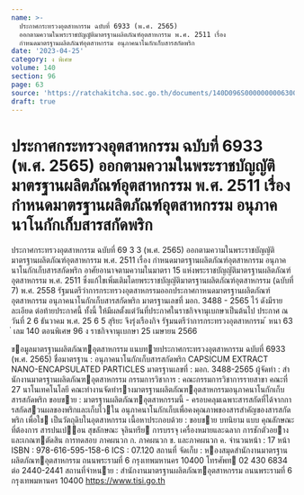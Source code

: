 ```yaml
---
name: >-
  ประกาศกระทรวงอุตสาหกรรม ฉบับที่ 6933 (พ.ศ. 2565)
  ออกตามความในพระราชบัญญัติมาตรฐานผลิตภัณฑ์อุตสาหกรรม พ.ศ. 2511 เรื่อง
  กำหนดมาตรฐานผลิตภัณฑ์อุตสาหกรรม อนุภาคนาโนกักเก็บสารสกัดพริก
date: '2023-04-25'
category: ง พิเศษ
volume: 140
section: 96
page: 63
source: 'https://ratchakitcha.soc.go.th/documents/140D096S0000000006300.pdf'
draft: true
---
```


# ประกาศกระทรวงอุตสาหกรรม ฉบับที่ 6933 (พ.ศ. 2565) ออกตามความในพระราชบัญญัติมาตรฐานผลิตภัณฑ์อุตสาหกรรม พ.ศ. 2511 เรื่อง กำหนดมาตรฐานผลิตภัณฑ์อุตสาหกรรม อนุภาคนาโนกักเก็บสารสกัดพริก

ประกาศกระทรวงอุตสาหกรรม ฉบับที่ 69 3 3 (พ.ศ. 2565) ออกตามความในพระราชบัญญัติมาตรฐานผลิตภัณฑ์อุตสาหกรรม พ.ศ. 2511 เรื่อง กำหนดมาตรฐานผลิตภัณฑ์อุตสาหกรรม อนุภาคนาโนกักเก็บสารสกัดพริก อาศัยอานาจตามความในมาตรา 15 แห่งพระราชบัญญัติมาตรฐานผลิตภัณฑ์อุตสาหกรรม พ.ศ. 2511 ซึ่งแก้ไขเพิ่มเติมโดยพระราชบัญญัติมาตรฐานผลิตภัณฑ์อุตสาหกรรม (ฉบับที่ 7) พ.ศ. 2558 รัฐมนตรีว่าการกระทรวงอุตสาหกรรมออกประกาศกาหนดมาตรฐานผลิตภัณฑ์อุตสาหกรรม อนุภาคนาโนกักเก็บสารสกัดพริก มาตรฐานเลขที่ มอก. 3488 - 2565 ไว้ ดังมีรายละเอียด ต่อท้ายประกาศนี้ ทั้งนี้ ให้มีผลตั้งแต่วันที่ประกาศในราชกิจจานุเบกษาเป็นต้นไป ประกาศ ณ วันที่ 2 6 ธันวาคม พ.ศ. 25 6 5 สุริยะ จึงรุ่งเรืองกิจ รัฐมนตรีว่าการกระทรวงอุตสาหกรรม ้ หนา 63 ่ เลม 140 ตอนพิเศษ 96 ง ราชกิจจานุเบกษา 25 เมษายน 2566

ขอมูลมาตรฐานผลิตภัณฑอุตสาหกรรม แนบทายประกาศกระทรวงอุตสาหกรรม ฉบับที่ 6933 (พ.ศ. 2565) ชื่อมาตรฐาน : อนุภาคนาโนกักเก็บสารสกัดพริก CAPSICUM EXTRACT NANO-ENCAPSULATED PARTICLES มาตรฐานเลขที่ : มอก. 3488-2565 ผู้จัดทํา : สํานักงานมาตรฐานผลิตภัณฑอุตสาหกรรม กรรมการวิชาการ : คณะกรรมการวิชาการรายสาขา คณะที่ 27 นาโนเทคโนโลยี คณะทํางานจัดทํารางมาตรฐานผลิตภัณฑอุตสาหกรรมอนุภาคนาโนกักเก็บ สารสกัดพริก ขอบขาย : มาตรฐานผลิตภัณฑอุตสาหกรรมนี้ - ครอบคลุมเฉพาะสารสกัดที่ได้จากการสกัดสวนผลของพริกและเก็บไวใน อนุภาคนาโนกักเก็บเพื่อคงคุณภาพของสารสําคัญของสารสกัดพริก เพื่อใช เป็นวัตถุดิบในอุตสาหกรรม เนื้อหาประกอบด้วย : ขอบขาย บทนิยาม แบบ คุณลักษณะที่ต้องการ สารปนเปอน สุขลักษณะ จุลินทรีย การบรรจุ เครื่องหมายและฉลาก การชักตัวอยางและเกณฑตัดสิน การทดสอบ ภาคผนวก ก. ภาคผนวก ข. และภาคผนวก ค. จํานวนหน้า : 17 หน้า ISBN : 978-616-595-158-6 ICS : 07.120 สถานที่ จัดเก็บ : หองสมุดสํานักงานมาตรฐานผลิตภัณฑอุตสาหกรรม ถนนพระรามที่ 6 กรุงเทพมหานคร 10400 โทรศัพท 02 430 6834 ต่อ 2440-2441 สถานที่จําหนาย : สํานักงานมาตรฐานผลิตภัณฑอุตสาหกรรม ถนนพระรามที่ 6 กรุงเทพมหานคร 10400 https://www.tisi.go.th
